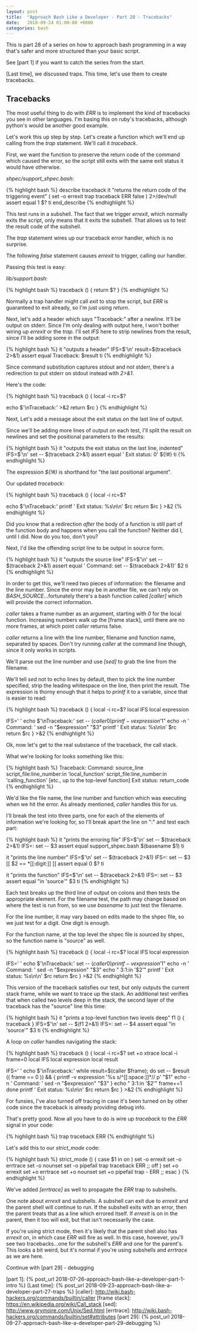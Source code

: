 ```yaml
---
layout: post
title:  "Approach Bash Like a Developer - Part 28 - Tracebacks"
date:   2018-09-24 01:00:00 +0000
categories: bash
---
```


This is part 28 of a series on how to approach bash programming in a way
that's safer and more structured than your basic script.

See [part 1] if you want to catch the series from the start.

[Last time], we discussed traps. This time, let's use them to create
tracebacks.

Tracebacks
----------

The most useful thing to do with *ERR* is to implement the kind of
tracebacks you see in other languages. I'm basing this on ruby's
tracebacks, although python's would be another good example.

Let's work this up step by step. Let's create a function which we'll end
up calling from the *trap* statement. We'll call it *traceback*.

First, we want the function to preserve the return code of the command
which caused the error, so the script still exits with the same exit
status it would have otherwise.

*shpec/support\_shpec.bash:*

{% highlight bash %}
describe traceback
  it "returns the return code of the triggering event"
    (
      set -o errexit
      trap traceback ERR
      false
    ) 2>/dev/null
    assert equal 1 $?
  ti
end_describe
{% endhighlight %}

This test runs in a subshell. The fact that we trigger *errexit*, which
normally exits the script, only means that it exits the subshell. That
allows us to test the result code of the subshell.

The *trap* statement wires up our traceback error handler, which is no
surprise.

The following *false* statement causes *errexit* to trigger, calling our
handler.

Passing this test is easy:

*lib/support.bash:*

{% highlight bash %}
traceback () {
  return $?
}
{% endhighlight %}

Normally a trap handler might call *exit* to stop the script, but *ERR*
is guaranteed to exit already, so I'm just using *return*.

Next, let's add a header which says "Traceback:" after a newline. It'll
be output on stderr. Since I'm only dealing with output here, I won't
bother wiring up *errexit* or the *trap*. I'll set *IFS* here to strip
newlines from the result, since I'll be adding some in the output:

{% highlight bash %}
it "outputs a header"
  IFS=$'\n'
  result=$(traceback 2>&1)
  assert equal Traceback: $result
ti
{% endhighlight %}

Since command substitution captures stdout and not stderr, there's a
redirection to put stderr on stdout instead with *2&gt;&1*.

Here's the code:

{% highlight bash %}
traceback () {
  local -i rc=$?

  echo $'\nTraceback:' >&2
  return $rc
}
{% endhighlight %}

Next, Let's add a message about the exit status on the last line of
output.

Since we'll be adding more lines of output on each test, I'll split the
result on newlines and set the positional parameters to the results:

{% highlight bash %}
it "outputs the exit status on the last line, indented"
  IFS=$'\n'
  set -- $(traceback 2>&1)
  assert equal '  Exit status: 0' ${!#}
ti
{% endhighlight %}

The expression *${!\#}* is shorthand for "the last positional argument".

Our updated *traceback*:

{% highlight bash %}
traceback () {
  local -i rc=$?

  echo $'\nTraceback:'
  printf '  Exit status: %s\n\n' $rc
  return $rc
} >&2
{% endhighlight %}

Did you know that a redirection *after* the body of a function is still
part of the function body and happens when you call the function?
Neither did I, until I did. Now do you too, don't you?

Next, I'd like the offending script line to be output in source form.

{% highlight bash %}
it "outputs the source line"
  IFS=$'\n'
  set -- $(traceback 2>&1)
  assert equal '  Command: set -- $(traceback 2>&1)' $2
ti
{% endhighlight %}

In order to get this, we'll need two pieces of information: the filename
and the line number. Since the error may be in another file, we can't
rely on *BASH\_SOURCE*...fortunately there's a bash function called
*[caller]* which will provide the correct information.

*caller* takes a frame number as an argument, starting with *0* for the
local function. Increasing numbers walk up the [frame stack], until
there are no more frames, at which point *caller* returns false.

*caller* returns a line with the line number, filename and function
name, separated by spaces. Don't try running *caller* at the command
line though, since it only works in scripts.

We'll parse out the line number and use *[sed]* to grab the line from
the filename.

We'll tell *sed* not to echo lines by default, then to pick the line
number specified, strip the leading whitespace on the line, then print
the result. The expression is thorny enough that it helps to *printf* it
to a variable, since that is easier to read:

{% highlight bash %}
traceback () {
  local -i rc=$?
  local IFS
  local expression

  IFS=' '
  echo $'\nTraceback:'
  set -- $(caller 0)
  printf -v expression '%s s/^[[:space:]]*// p' "$1"
  echo -n '  Command: '
  sed -n "$expression" "$3"
  printf '  Exit status: %s\n\n' $rc
  return $rc
} >&2
{% endhighlight %}

Ok, now let's get to the real substance of the traceback, the call
stack.

What we're looking for looks something like this:

{% highlight bash %}
Traceback:
  Command: source_line
  script_file:line_number:in 'local_function'
  script_file:line_number:in 'calling_function'
  [etc., up to the top-level function]
  Exit status: return_code
{% endhighlight %}

We'd like the file name, the line number and function which was
executing when we hit the error. As already mentioned, *caller* handles
this for us.

I'll break the test into three parts, one for each of the elements of
information we're looking for, so I'll break apart the line on ":" and
test each part:

{% highlight bash %}
it "prints the erroring file"
  IFS=$'\n'
  set -- $(traceback 2>&1)
  IFS=:
  set -- $3
  assert equal support_shpec.bash $(basename $1)
ti

it "prints the line number"
  IFS=$'\n'
  set -- $(traceback 2>&1)
  IFS=:
  set -- $3
  [[ $2 == *[[:digit:]] ]]
  assert equal 0 $?
ti

it "prints the function"
  IFS=$'\n'
  set -- $(traceback 2>&1)
  IFS=:
  set -- $3
  assert equal "in 'source'" $3
ti
{% endhighlight %}

Each test breaks up the third line of output on colons and then tests
the appropriate element. For the filename test, the path may change
based on where the test is run from, so we use *basename* to just test
the filename.

For the line number, it may vary based on edits made to the shpec file,
so we just test for a digit. One digit is enough.

For the function name, at the top level the shpec file is sourced by
shpec, so the function name is "source" as well.

{% highlight bash %}
traceback () {
  local -i rc=$?
  local IFS
  local expression

  IFS=' '
  echo $'\nTraceback:'
  set -- $(caller 0)
  printf -v expression '%s s/^[[:space:]]*// p' "$1"
  echo -n '  Command: '
  sed -n "$expression" "$3"
  echo "  $3:$1:in '$2'"
  printf '  Exit status: %s\n\n' $rc
  return $rc
} >&2
{% endhighlight %}

This version of the traceback satisfies our test, but only outputs the
current stack frame, while we want to trace up the stack. An additional
test verifies that when called two levels deep in the stack, the second
layer of the traceback has the "source" line this time:

{% highlight bash %}
it "prints a top-level function two levels deep"
  f1 () {
    traceback
  }
  IFS=$'\n'
  set -- $(f1 2>&1)
  IFS=:
  set -- $4
  assert equal "in 'source'" $3
ti
{% endhighlight %}

A loop on *caller* handles navigating the stack:

{% highlight bash %}
traceback () {
  local -i rc=$?
  set +o xtrace
  local -i frame=0
  local IFS
  local expression
  local result

  IFS=' '
  echo $'\nTraceback:'
  while result=$(caller $frame); do
    set -- $result
    (( frame == 0 )) && {
      printf -v expression '%s s/^[[:space:]]*// p' "$1"
      echo -n '  Command: '
      sed -n "$expression" "$3"
    }
    echo "  $3:$1:in '$2'"
    frame+=1
  done
  printf '  Exit status: %s\n\n' $rc
  return $rc
} >&2
{% endhighlight %}

For funsies, I've also turned off tracing in case it's been turned on by other
code since the traceback is already providing debug info.

That's pretty good.  Now all you have to do is wire up *traceback* to
the *ERR* signal in your code:

{% highlight bash %}
trap traceback ERR
{% endhighlight %}

Let's add this to our *strict_mode* code:

{% highlight bash %}
strict_mode () {
  case $1 in
    on  )
      set -o errexit
      set -o errtrace
      set -o nounset
      set -o pipefail
      trap traceback ERR
      ;;
    off )
      set +o errexit
      set +o errtrace
      set +o nounset
      set +o pipefail
      trap - ERR
      ;;
  esac
}
{% endhighlight %}

We've added *[errtrace]* as well to propagate the *ERR* trap to subshells.

One note about *errexit* and subshells.  A subshell can exit due to
*errexit* and the parent shell will continue to run.  If the subshell
exits with an error, then the parent treats that as a line which errored
itself.  If *errexit* is on in the parent, then it too will exit, but
that isn't necessarily the case.

If you're using strict mode, then it's likely that the parent shell also
has *errexit* on, in which case *ERR* will fire as well.  In this case,
however, you'll see two tracebacks...one for the subshell's *ERR* and
one for the parent's.  This looks a bit weird, but it's normal if you're
using subshells and *errtrace* as we are here.

Continue with [part 29] - debugging

  [part 1]: {% post_url 2018-07-26-approach-bash-like-a-developer-part-1-intro %}
  [Last time]: {% post_url 2018-09-23-approach-bash-like-a-developer-part-27-traps %}
  [caller]: http://wiki.bash-hackers.org/commands/builtin/caller
  [frame stack]: https://en.wikipedia.org/wiki/Call_stack
  [sed]: http://www.grymoire.com/Unix/Sed.html
  [errtrace]: http://wiki.bash-hackers.org/commands/builtin/set#attributes
  [part 29]: {% post_url 2018-09-27-approach-bash-like-a-developer-part-29-debugging %}
